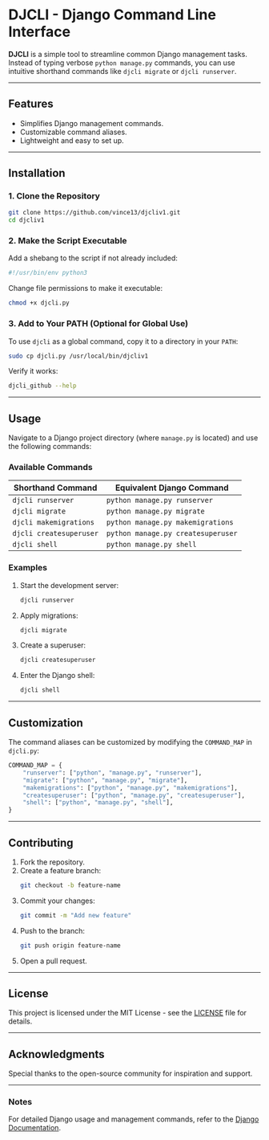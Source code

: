 # DJCLI - Django Command Line Interface

**DJCLI** is a simple tool to streamline common Django management tasks. Instead of typing verbose `python manage.py` commands, you can use intuitive shorthand commands like `djcli migrate` or `djcli runserver`.

---

## Features
- Simplifies Django management commands.
- Customizable command aliases.
- Lightweight and easy to set up.

---

## Installation

### 1. Clone the Repository
```bash
git clone https://github.com/vince13/djcliv1.git
cd djcliv1
```

### 2. Make the Script Executable
Add a shebang to the script if not already included:
```python
#!/usr/bin/env python3
```

Change file permissions to make it executable:
```bash
chmod +x djcli.py
```

### 3. Add to Your PATH (Optional for Global Use)
To use `djcli` as a global command, copy it to a directory in your `PATH`:
```bash
sudo cp djcli.py /usr/local/bin/djcliv1
```

Verify it works:
```bash
djcli_github --help
```

---

## Usage
Navigate to a Django project directory (where `manage.py` is located) and use the following commands:

### Available Commands
| Shorthand Command       | Equivalent Django Command                       |
|--------------------------|------------------------------------------------|
| `djcli runserver`       | `python manage.py runserver`                   |
| `djcli migrate`         | `python manage.py migrate`                     |
| `djcli makemigrations`  | `python manage.py makemigrations`              |
| `djcli createsuperuser` | `python manage.py createsuperuser`             |
| `djcli shell`           | `python manage.py shell`                       |

### Examples
1. Start the development server:
   ```bash
   djcli runserver
   ```

2. Apply migrations:
   ```bash
   djcli migrate
   ```

3. Create a superuser:
   ```bash
   djcli createsuperuser
   ```

4. Enter the Django shell:
   ```bash
   djcli shell
   ```

---

## Customization
The command aliases can be customized by modifying the `COMMAND_MAP` in `djcli.py`:
```python
COMMAND_MAP = {
    "runserver": ["python", "manage.py", "runserver"],
    "migrate": ["python", "manage.py", "migrate"],
    "makemigrations": ["python", "manage.py", "makemigrations"],
    "createsuperuser": ["python", "manage.py", "createsuperuser"],
    "shell": ["python", "manage.py", "shell"],
}
```

---

## Contributing
1. Fork the repository.
2. Create a feature branch:
   ```bash
   git checkout -b feature-name
   ```
3. Commit your changes:
   ```bash
   git commit -m "Add new feature"
   ```
4. Push to the branch:
   ```bash
   git push origin feature-name
   ```
5. Open a pull request.

---

## License
This project is licensed under the MIT License - see the [LICENSE](LICENSE) file for details.

---

## Acknowledgments
Special thanks to the open-source community for inspiration and support.

---

### Notes
For detailed Django usage and management commands, refer to the [Django Documentation](https://docs.djangoproject.com).
